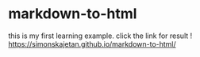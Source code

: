 # markdown-to-html
this is my first learning example. click the link for result !
 https://simonskajetan.github.io/markdown-to-html/
